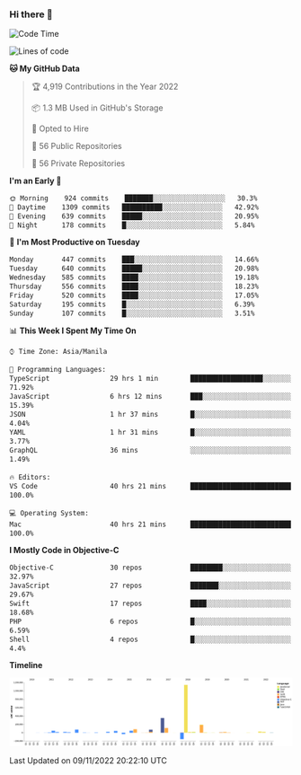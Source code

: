 ### Hi there 👋

<!--START_SECTION:waka-->
![Code Time](http://img.shields.io/badge/Code%20Time-3%2C312%20hrs%2055%20mins-blue)

![Lines of code](https://img.shields.io/badge/From%20Hello%20World%20I%27ve%20Written-2%20Million%20lines%20of%20code-blue)

**🐱 My GitHub Data** 

> 🏆 4,919 Contributions in the Year 2022
 > 
> 📦 1.3 MB Used in GitHub's Storage 
 > 
> 💼 Opted to Hire
 > 
> 📜 56 Public Repositories 
 > 
> 🔑 56 Private Repositories  
 > 
**I'm an Early 🐤** 

```text
🌞 Morning    924 commits    ███████░░░░░░░░░░░░░░░░░░   30.3% 
🌆 Daytime    1309 commits   ██████████░░░░░░░░░░░░░░░   42.92% 
🌃 Evening    639 commits    █████░░░░░░░░░░░░░░░░░░░░   20.95% 
🌙 Night      178 commits    █░░░░░░░░░░░░░░░░░░░░░░░░   5.84%

```
📅 **I'm Most Productive on Tuesday** 

```text
Monday       447 commits    ███░░░░░░░░░░░░░░░░░░░░░░   14.66% 
Tuesday      640 commits    █████░░░░░░░░░░░░░░░░░░░░   20.98% 
Wednesday    585 commits    ████░░░░░░░░░░░░░░░░░░░░░   19.18% 
Thursday     556 commits    ████░░░░░░░░░░░░░░░░░░░░░   18.23% 
Friday       520 commits    ████░░░░░░░░░░░░░░░░░░░░░   17.05% 
Saturday     195 commits    █░░░░░░░░░░░░░░░░░░░░░░░░   6.39% 
Sunday       107 commits    █░░░░░░░░░░░░░░░░░░░░░░░░   3.51%

```


📊 **This Week I Spent My Time On** 

```text
⌚︎ Time Zone: Asia/Manila

💬 Programming Languages: 
TypeScript               29 hrs 1 min        ██████████████████░░░░░░░   71.92% 
JavaScript               6 hrs 12 mins       ███░░░░░░░░░░░░░░░░░░░░░░   15.39% 
JSON                     1 hr 37 mins        █░░░░░░░░░░░░░░░░░░░░░░░░   4.04% 
YAML                     1 hr 31 mins        █░░░░░░░░░░░░░░░░░░░░░░░░   3.77% 
GraphQL                  36 mins             ░░░░░░░░░░░░░░░░░░░░░░░░░   1.49%

🔥 Editors: 
VS Code                  40 hrs 21 mins      █████████████████████████   100.0%

💻 Operating System: 
Mac                      40 hrs 21 mins      █████████████████████████   100.0%

```

**I Mostly Code in Objective-C** 

```text
Objective-C              30 repos            ████████░░░░░░░░░░░░░░░░░   32.97% 
JavaScript               27 repos            ███████░░░░░░░░░░░░░░░░░░   29.67% 
Swift                    17 repos            ████░░░░░░░░░░░░░░░░░░░░░   18.68% 
PHP                      6 repos             █░░░░░░░░░░░░░░░░░░░░░░░░   6.59% 
Shell                    4 repos             █░░░░░░░░░░░░░░░░░░░░░░░░   4.4%

```


**Timeline**

![Chart not found](https://raw.githubusercontent.com/rad182/rad182/main/charts/bar_graph.png) 


 Last Updated on 09/11/2022 20:22:10 UTC
<!--END_SECTION:waka-->


<!--
**rad182/rad182** is a ✨ _special_ ✨ repository because its `README.md` (this file) appears on your GitHub profile.

Here are some ideas to get you started:

- 🔭 I’m currently working on ...
- 🌱 I’m currently learning ...
- 👯 I’m looking to collaborate on ...
- 🤔 I’m looking for help with ...
- 💬 Ask me about ...
- 📫 How to reach me: ...
- 😄 Pronouns: ...
- ⚡ Fun fact: ...
-->
